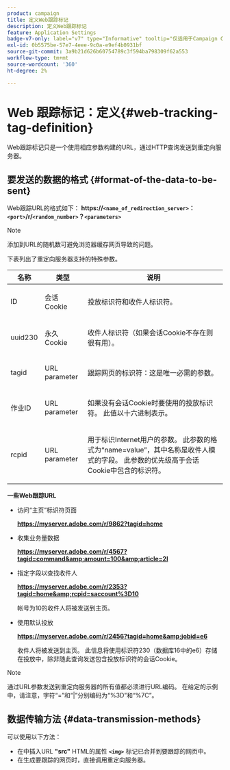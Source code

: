 ```yaml
---
product: campaign
title: 定义Web跟踪标记
description: 定义Web跟踪标记
feature: Application Settings
badge-v7-only: label="v7" type="Informative" tooltip="仅适用于Campaign Classicv7"
exl-id: 0b5575be-57e7-4eee-9c0a-e9ef4b0931bf
source-git-commit: 3a9b21d626b60754789c3f594ba798309f62a553
workflow-type: tm+mt
source-wordcount: '360'
ht-degree: 2%

---
```


# Web 跟踪标记：定义{#web-tracking-tag-definition}



Web跟踪标记只是一个使用相应参数构建的URL，通过HTTP查询发送到重定向服务器。

## 要发送的数据的格式 {#format-of-the-data-to-be-sent}

Web跟踪URL的格式如下： **https://`<name_of_redirection_server>`：`<port>`/r/`<random_number>`？`<parameters>`**

>[!NOTE]
>
>添加到URL的随机数可避免浏览器缓存网页导致的问题。

下表列出了重定向服务器支持的特殊参数。

<table>
                     <thead>
                        <tr>
                           <th>名称</th>
                           <th>类型</th>
                           <th>说明</th> 
                        </tr> 
                     </thead>
                     <tbody>
                        <tr>
                           <td>
                              <p>ID</p> 
                           </td>
                           <td>
                              <p>会话Cookie</p> 
                           </td>
                           <td>
                              <p>投放标识符和收件人标识符。</p> 
                           </td> 
                        </tr>
                        <tr>
                           <td>
                              <p>uuid230</p> 
                           </td>
                           <td>
                              <p>永久Cookie</p> 
                           </td>
                           <td>
                              <p>收件人标识符（如果会话Cookie不存在则很有用）。</p> 
                           </td> 
                        </tr>
                        <tr>
                           <td>
                              <p>tagid</p> 
                           </td>
                           <td>
                              <p>URL parameter</p> 
                           </td>
                           <td>
                              <p>跟踪网页的标识符：这是唯一必需的参数。</p> 
                           </td> 
                        </tr>
                        <tr>
                           <td>
                              <p>作业ID</p> 
                           </td>
                           <td>
                              <p>URL parameter</p> 
                           </td>
                           <td>
                              <p>如果没有会话Cookie时要使用的投放标识符。 此值以十六进制表示。
                              </p> 
                           </td> 
                        </tr>
                        <tr>
                           <td>
                              <p>rcpid</p> 
                           </td>
                           <td>
                              <p>URL parameter</p> 
                           </td>
                           <td>
                              <p>用于标识Internet用户的参数。 此参数的格式为“name=value”，其中名称是收件人模式的字段。 此参数的优先级高于会话Cookie中包含的标识符。
                              </p> 
                           </td> 
                        </tr> 
                     </tbody>  
                  </table>

**一些Web跟踪URL**

* 访问“主页”标识符页面

  **https://myserver.adobe.com/r/9862?tagid=home**

* 收集业务量数据

  **https://myserver.adobe.com/r/4567?tagid=command&amp;amount=100&amp;article=2l**

* 指定字段以查找收件人

  **https://myserver.adobe.com/r/2353?tagid=home&amp;rcpid=saccount%3D10**

  帐号为10的收件人将被发送到主页。

* 使用默认投放

  **https://myserver.adobe.com/r/2456?tagid=home&amp;jobid=e6**

  收件人将被发送到主页。 此信息将使用标识符230（数据库16中的e6）存储在投放中，除非随此查询发送包含投放标识符的会话Cookie。

>[!NOTE]
>
>通过URL参数发送到重定向服务器的所有值都必须进行URL编码。 在给定的示例中，请注意，字符“=”和“|”分别编码为“%3D”和“%7C”。

## 数据传输方法 {#data-transmission-methods}

可以使用以下方法：

* 在中插入URL **&quot;src&quot;** HTML的属性 **`<img>`** 标记已合并到要跟踪的网页中。
* 在生成要跟踪的网页时，直接调用重定向服务器。
